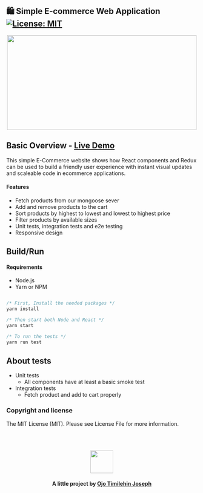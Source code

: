 ## 🛍️ Simple E-commerce Web Application [![License: MIT](https://img.shields.io/badge/License-MIT-yellow.svg)](https://github.com/timex19/Naija_Shop/blob/main/LICENSE.md)

<p align="center">
  <img src="./src/asset/Naija-Shop.gif" width="500" height="250">
</p>

## Basic Overview - [Live Demo](https://naijashop.netlify.com)

This simple E-Commerce website shows how React components and Redux can be used to build a friendly user experience with instant visual updates and scaleable code in ecommerce applications.

#### Features

- Fetch products from our mongoose sever
- Add and remove products to the cart
- Sort products by highest to lowest and lowest to highest price
- Filter products by available sizes
- Unit tests, integration tests and e2e testing
- Responsive design

## Build/Run

#### Requirements

- Node.js
- Yarn or NPM

```javascript

/* First, Install the needed packages */
yarn install

/* Then start both Node and React */
yarn start

/* To run the tests */
yarn run test


```

## About tests

- Unit tests
  - All components have at least a basic smoke test
- Integration tests
  - Fetch product and add to cart properly

### Copyright and license

The MIT License (MIT). Please see License File for more information.

<br/>
<br/>

<p align="center"><img src="https://avatars.githubusercontent.com/u/88297303?v=4" width="60" height="60"/></p>
<h4 align="center">
  A little project by <a href="http://www.github.com/timex19">Ojo Timilehin Joseph</a>
</h4>
